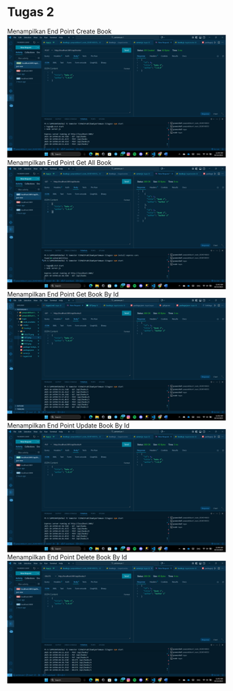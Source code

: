 # Tugas 2
 
 Menampilkan End Point Create Book
 ![Menampilkan End Point Create Book:](ss/post.png)
 Menampilkan End Point Get All Book
 ![Menampilkan End Point Get All Book:](ss/get.png)
 Menampilkan End Point Get Book By Id
 ![Menampilkan End Point Get Book By Id:](ss/get.id.png)
 Menampilkan End Point Update Book By Id
 ![Menampilkan End Point Update Book By Id:](ss/put.png)
 Menampilkan End Point Delete Book By Id
 ![Menampilkan End Point Delete Book By Id:](ss/delete.png)